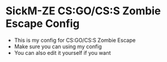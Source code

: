# SickM-ZE CS:GO/CS:S Zombie Escape Config
- This is my config for CS:GO/CS:S Zombie Escape
- Make sure you can using my config
- You can also edit it yourself if you want
